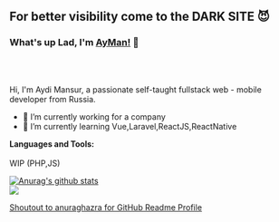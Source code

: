 ## For better visibility come to the DARK SITE 😈
### What's up Lad, I'm [AyMan!](https://github.com/idevmans) 👋

<br />
<br />

Hi, I'm Aydi Mansur, a passionate self-taught fullstack web - mobile developer from Russia.

- 🔭 I’m currently working for a company 
- 🌱 I’m currently learning Vue,Laravel,ReactJS,ReactNative

**Languages and Tools:**  
<br>
WIP (PHP,JS)

<a href="https://github.com/anuraghazra/github-readme-stats">
  <img align="center" src="https://github-readme-stats.anuraghazra1.vercel.app/api?username=idevmans&show_icons=true&include_all_commits=true&theme=material-palenight" alt="Anurag's github stats" />
</a>
<br>
<a href="https://github.com/anuraghazra/github-readme-stats">
  <!-- Change the `github-readme-stats.anuraghazra1.vercel.app` to `github-readme-stats.vercel.app`  -->
  <img align="center" src="https://github-readme-stats.vercel.app/api/top-langs/?username=idevmans&layout=compact&theme=material-palenight" />
</a>

[Shoutout to anuraghazra for GitHub Readme Profile](https://github.com/anuraghazra)
